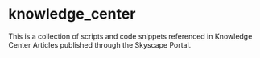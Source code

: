 # knowledge_center
This is a collection of scripts and code snippets referenced in Knowledge Center Articles published through the Skyscape Portal.
